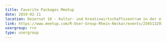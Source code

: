 ```yaml
---
title: Favorite Packages Meetup
date: 2019-02-11
location: Dezernat 16 - Kultur- und Kreativwirtschaftszentrum in der alten Feuerwache, Heidelberg
link: https://www.meetup.com/R-User-Group-Rhein-Neckar/events/256513293/
usergroup: rrn
type: usergroup
---
```

